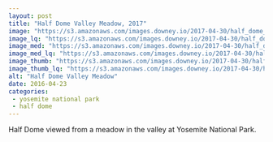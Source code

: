 ```yaml
---
layout: post
title: "Half Dome Valley Meadow, 2017"
image: "https://s3.amazonaws.com/images.downey.io/2017-04-30/half_dome_from_meadow_large.jpg"
image_lq: "https://s3.amazonaws.com/images.downey.io/2017-04-30/half_dome_from_meadow_large_lq.jpg"
image_med: "https://s3.amazonaws.com/images.downey.io/2017-04-30/half_dome_from_meadow_medium.jpg"
image_med_lq: "https://s3.amazonaws.com/images.downey.io/2017-04-30/half_dome_from_meadow_medium_lq.jpg"
image_thumb: "https://s3.amazonaws.com/images.downey.io/2017-04-30/half_dome_from_meadow_thumb.jpg"
image_thumb_lq: "https://s3.amazonaws.com/images.downey.io/2017-04-30/half_dome_from_meadow_thumb_lq.jpg"
alt: "Half Dome Valley Meadow"
date: 2016-04-23
categories:
 - yosemite national park
 - half dome
---
```


Half Dome viewed from a meadow in the valley at Yosemite National Park.
